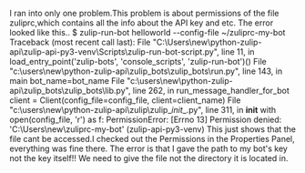 I ran into only one problem.This problem is about permissions of the file zuliprc,which contains all the info about the API key and etc. 
The error looked like this..
  $ zulip-run-bot helloworld --config-file ~/zuliprc-my-bot
  Traceback (most recent call last):
  File "C:\Users\new\python-zulip-api\zulip-api-py3-venv\Scripts\zulip-run-bot-script.py", line 11, in <module>
  load_entry_point('zulip-bots', 'console_scripts', 'zulip-run-bot')()
  File "c:\users\new\python-zulip-api\zulip_bots\zulip_bots\run.py", line 143, in main
  bot_name=bot_name
  File "c:\users\new\python-zulip-api\zulip_bots\zulip_bots\lib.py", line 262, in run_message_handler_for_bot
  client = Client(config_file=config_file, client=client_name)
  File "c:\users\new\python-zulip-api\zulip\zulip\__init__.py", line 311, in __init__
  with open(config_file, 'r') as f:
  PermissionError: [Errno 13] Permission denied: 'C:\\Users\\new\\zuliprc-my-bot'
  (zulip-api-py3-venv)
  This just shows that the file cant be accessed.I checked out the Permissions in the Properties Panel, everything was fine there.
  The error is that I gave the path to my bot's key not the key itself!!
  We need to give the file not the directory it is located in.
